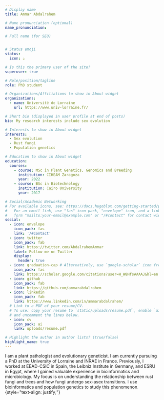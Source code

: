 ```yaml
---
# Display name
title: Ammar Abdalrahem

# Name pronunciation (optional)
name_pronunciation: 

# Full name (for SEO)


# Status emoji
status:
  icon: ☕️

# Is this the primary user of the site?
superuser: true

# Role/position/tagline
role: PhD student 

# Organizations/Affiliations to show in About widget
organizations:
  - name: Université de Lorraine
    url: https://www.univ-lorraine.fr/

# Short bio (displayed in user profile at end of posts)
bio: My research interests include sex evolution

# Interests to show in About widget
interests:
  - Sex evolution
  - Rust fungi
  - Population genetics

# Education to show in About widget
education:
  courses:
    - course: MSc in Plant Genetics, Genomics and Breeding
      institution: CIHEAM Zaragoza
      year: 2022
    - course: BSc in Biotechnology
      institution: Cairo University
      year: 2017

# Social/Academic Networking
# For available icons, see: https://docs.hugoblox.com/getting-started/page-builder/#icons
#   For an email link, use "fas" icon pack, "envelope" icon, and a link in the
#   form "mailto:your-email@example.com" or "/#contact" for contact widget.
social:
  - icon: envelope
    icon_pack: fas
    link: '/#contact'
  - icon: twitter
    icon_pack: fab
    link: https://twitter.com/AbdalrahemAmmar
    label: Follow me on Twitter
    display:
      header: true
  - icon: graduation-cap # Alternatively, use `google-scholar` icon from `ai` icon pack
    icon_pack: fas
    link: https://scholar.google.com/citations?user=H_W8HfsAAAAJ&hl=en
  - icon: github
    icon_pack: fab
    link: https://github.com/ammarabdalrahem
  - icon: linkedin
    icon_pack: fab
    link: https://www.linkedin.com/in/ammarabdalrahem/
  # Link to a PDF of your resume/CV.
  # To use: copy your resume to `static/uploads/resume.pdf`, enable `ai` icons in `params.yaml`,
  # and uncomment the lines below.
  - icon: cv
    icon_pack: ai
    link: uploads/resume.pdf

# Highlight the author in author lists? (true/false)
highlight_name: true
---
```


I am a plant pathologist and evolutionary geneticist. I am currently pursuing a PhD at the University of Lorraine and INRAE in France. Previously, I worked at EEAD-CSIC in Spain, the Leibniz Institute in Germany, and ESRU in Egypt, where I gained valuable experience in bioinformatics and microbiology. My focus is on understanding the relationship between rust fungi and trees and how fungi undergo sex-asex transitions. I use bioinformatics and population genetics to study this phenomenon.
{style="text-align: justify;"}
